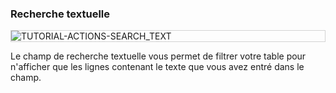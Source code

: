 ### Recherche textuelle

<div style="border: thin solid lightgrey;">
  <img
    alt="TUTORIAL-ACTIONS-SEARCH_TEXT"
    src="https://raw.githubusercontent.com/multi-coop/gitribute-documentation-content/main/images/tutorial/edition-preview-csv-search.png"
    />
</div>

Le champ de recherche textuelle vous permet de filtrer votre table pour n'afficher que les lignes contenant le texte que vous avez entré dans le champ.
